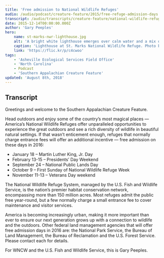 ```yaml
---
title: 'Free admission to National Wildlife Refuges'
audio: /audio/podcast/creature-feature/2015/free-refuge-admission-days.mp3
transcript: /audio/transcripts/creature-feature/national-wildlife-refuges.pdf
date: 2015-12-14T00:00:00.000Z
author: 'Gary Peeples'
hero:
    name: st-marks-nwr-lighthouse.jpg
    alt: 'A bright white lighthouse emerges over calm water and a mix of palm and oak trees.'
    caption: 'Lighthouse at St. Marks National Wildlife Refuge. Photo by Steve Hillebrand, USFWS.'
    link: 'https://flic.kr/p/c4cwoo'
tags:
    - 'Asheville Ecological Services Field Office'
    - 'North Carolina'
    - Podcast
    - 'Southern Appalachian Creature Feature'
updated: 'August 8th, 2018'
---
```


## Transcript

Greetings and welcome to the Southern Appalachian Creature Feature.

Head outdoors and enjoy some of the country’s most magical places — America’s National Wildlife Refuges offer unparalleled opportunities to experience the great outdoors and see a rich diversity of wildlife in beautiful natural settings. If that wasn’t enticement enough, refuges that normally charge entrance fees will offer an additional incentive — free admission on these days in 2016:

- January 18 – Martin Luther King, Jr. Day
- February 13-15 – Presidents’ Day Weekend
- September 24 – National Public Lands Day
- October 9 – First Sunday of National Wildlife Refuge Week
- November 11-13 – Veterans Day weekend

The National Wildlife Refuge System, managed by the U.S. Fish and Wildlife Service, is the nation’s premier habitat conservation network, encompassing more than 150 million acres. Most refuges admit the public free year-round, but a few normally charge a small entrance fee to cover maintenance and visitor services.

America is becoming increasingly urban, making it more important than ever to ensure our next generation grows up with a connection to wildlife and the outdoors. Other federal land management agencies that will offer free admission days in 2016 are: the National Park Service, the Bureau of Land Management, the Bureau of Reclamation and the U.S. Forest Service. Please contact each for details.

For WNCW and the U.S. Fish and Wildlife Service, this is Gary Peeples.